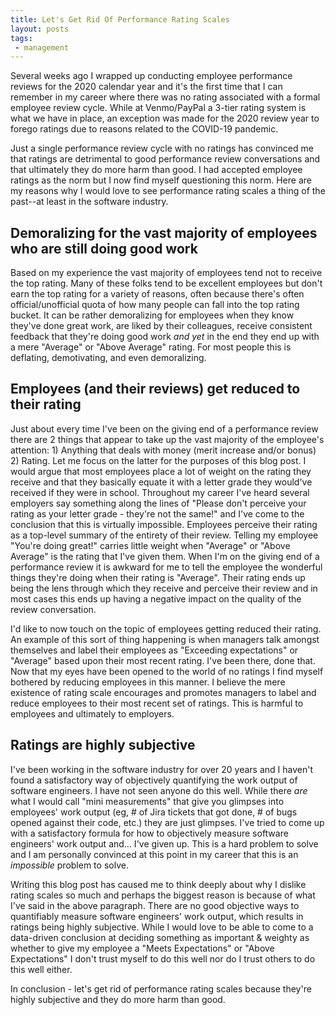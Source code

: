 ```yaml
---
title: Let's Get Rid Of Performance Rating Scales
layout: posts
tags:
 - management
---
```


Several weeks ago I wrapped up conducting employee performance reviews for the 2020 calendar year and it's the first time that I can remember in my career where there was no rating associated with a formal employee review cycle. While at Venmo/PayPal a 3-tier rating system is what we have in place, an exception was made for the 2020 review year to forego ratings due to reasons related to the COVID-19 pandemic.

Just a single performance review cycle with no ratings has convinced me that ratings are detrimental to good performance review conversations and that ultimately they do more harm than good. I had accepted employee ratings as the norm but I now find myself questioning this norm. Here are my reasons why I would love to see performance rating scales a thing of the past--at least in the software industry.

## Demoralizing for the vast majority of employees who are still doing good work
Based on my experience the vast majority of employees tend not to receive the top rating. Many of these folks tend to be excellent employees but don't earn the top rating for a variety of reasons, often because there's often official/unofficial quota of how many people can fall into the top rating bucket. It can be rather demoralizing for employees when they know they've done great work, are liked by their colleagues, receive consistent feedback that they're doing good work *and yet* in the end they end up with a mere "Average" or "Above Average" rating. For most people this is deflating, demotivating, and even demoralizing.

## Employees (and their reviews) get reduced to their rating
Just about every time I've been on the giving end of a performance review there are 2 things that appear to take up the vast majority of the employee's attention: 1) Anything that deals with money (merit increase and/or bonus) 2) Rating. Let me focus on the latter for the purposes of this blog post. I would argue that most employees place a lot of weight on the rating they receive and that they basically equate it with a letter grade they would've received if they were in school. Throughout my career I've heard several employers say something along the lines of "Please don't perceive your rating as your letter grade - they're not the same!" and I've come to the conclusion that this is virtually impossible. Employees perceive their rating as a top-level summary of the entirety of their review. Telling my employee "You're doing great!" carries little weight when "Average" or "Above Average" is the rating that I've given them. When I'm on the giving end of a performance review it is awkward for me to tell the employee the wonderful things they're doing when their rating is "Average". Their rating ends up being the lens through which they receive and perceive their review and in most cases this ends up having a negative impact on the quality of the review conversation.

I'd like to now touch on the topic of employees getting reduced their rating. An example of this sort of thing happening is when managers talk amongst themselves and label their employees as "Exceeding expectations" or "Average" based upon their most recent rating. I've been there, done that. Now that my eyes have been opened to the world of no ratings I find myself bothered by reducing employees in this manner. I believe the mere existence of rating scale encourages and promotes managers to label and reduce employees to their most recent set of ratings. This is harmful to employees and ultimately to employers.

## Ratings are highly subjective
I've been working in the software industry for over 20 years and I haven't found a satisfactory way of objectively quantifying the work output of software engineers. I have not seen anyone do this well. While there *are* what I would call "mini measurements" that give you glimpses into employees' work output (eg, # of Jira tickets that got done, # of bugs opened against their code, etc.) they are just glimpses. I've tried to come up with a satisfactory formula for how to objectively measure software engineers' work output and... I've given up. This is a hard problem to solve and I am personally convinced at this point in my career that this is an *impossible* problem to solve.

Writing this blog post has caused me to think deeply about why I dislike rating scales so much and perhaps the biggest reason is because of what I've said in the above paragraph. There are no good objective ways to quantifiably measure software engineers' work output, which results in ratings being highly subjective. While I would love to be able to come to a data-driven conclusion at deciding something as important & weighty as whether to give my employee a "Meets Expectations" or "Above Expectations" I don't trust myself to do this well nor do I trust others to do this well either.

In conclusion - let's get rid of performance rating scales because they're highly subjective and they do more harm than good.
